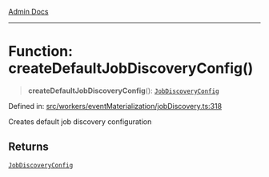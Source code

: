 [Admin Docs](/)

***

# Function: createDefaultJobDiscoveryConfig()

> **createDefaultJobDiscoveryConfig**(): [`JobDiscoveryConfig`](../interfaces/JobDiscoveryConfig.md)

Defined in: [src/workers/eventMaterialization/jobDiscovery.ts:318](https://github.com/gautam-divyanshu/talawa-api/blob/7e7d786bbd7356b22a3ba5029601eed88ff27201/src/workers/eventMaterialization/jobDiscovery.ts#L318)

Creates default job discovery configuration

## Returns

[`JobDiscoveryConfig`](../interfaces/JobDiscoveryConfig.md)
